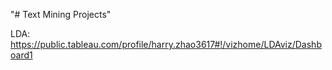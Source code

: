 "# Text Mining Projects"

LDA: https://public.tableau.com/profile/harry.zhao3617#!/vizhome/LDAviz/Dashboard1
